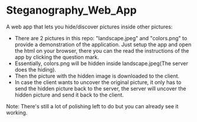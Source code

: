 # Steganography_Web_App
A web app that lets you hide/discover pictures inside other pictures:


- There are 2 pictures in this repo: "landscape.jpeg" and "colors.png" to provide a demonstration of the application. Just setup the app and open the html on your browser, there you can the read the instructions of the app by clicking the question mark.
- Essentially, colors.png will be hidden inside landscape.jpeg(The server does the hiding).
- Then the picture with the hidden image is downloaded to the client.
- In case the client wants to uncover the original picture, it only has to send the hidden picture back to the server, the server will uncover the hidden picture and send it back to the client.

Note: There's still a lot of polishing left to do but you can already see it working.

